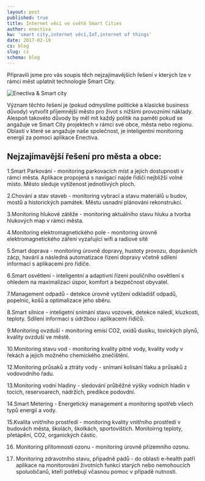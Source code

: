 ```yaml
---
layout: post
published: true
title: Internet věcí ve světě Smart Cities
author: enectiva
kw: 'smart city,internet věcí,IoT,internet of things'
date: 2017-02-19
cs: blog
slug: cs
schema: blog
---
```


Připravili jsme pro vás soupis těch nejzajímavějších řešení v kterých lze v rámci měst uplatnit technologie Smart City.

<img src="/img/blog/enectiva_smart_city.jpg" alt="Enectiva & Smart city" class="center">


Význam těchto řešení je (pokud odmyslíme politické a klasické business důvody) vytvořit příjemnější město pro život s nižšími provozními náklady. Alespoň takovéto důvody by měl mít každý politik na paměti pokud se angažuje ve Smart City projektech v rámci své obce, města nebo regionu. Oblastí v které se angažuje naše společnost, je inteligentní monitoring energií za pomoci aplikace Enectiva.

## Nejzajímavější řešení pro města a obce:


1.Smart Parkování - monitoring parkovacích míst a jejich dostupnosti v rámci města. Aplikace  propojená s navigací najde řidiči nejbližší volné místo. Město sleduje vytíženost jednotlivých ploch.

2.Chování a stav staveb - monitoring vybrací a stavu materiálů u budov, mostů a historických památek. Městu usnadní plánování rekonstrukcí.

3.Monitoring hlukové zátěže - monitoring aktuálního stavu hluku a tvorba hlukových map v rámci města.

4.Monitoring elektromagnetického pole - monitoring úrovně elektromagnetického záření vyzařující wifi a radiové sítě

5.Smart doprava - monitoring úrovně dopravy, hustoty provozu, doprávních zácp, havárií a následná automatizace řízení dopravy včetně sdílení informací s aplikacemi pro řidiče.

6.Smart osvětlení - inteligentní a adaptivní řízení pouličního osvětlení s ohledem na maximalizaci úspor, komfort a bezpečnost obyvatel.

7.Management odpadů - detekce úrovně vytížení odkladišť odpadů, popelnic, košů a optimalizace jeho sběru.

8.Smart silnice - inteligetní snímání stavu vozovek, detekce náledí, kluzkosti, teploty. Sdílení informací s údržbou i aplikacemi řidičů.

9.Monitoring ovzduší - monitoring emisí CO2, oxidů dusíku, toxických plynů, kvality ovzduší ve městě.

10.Monitoring stavu vod - monitoring kvality pitné vody, kvality vody v řekách a jejich možného chemického znečištění.

12.Monitoring průsaků a ztráty vody - snímaní kolisání tlaku a průsaků z vodovodního řadu.

13.Monitoring vodní hladiny - sledování průběžné výšky vodních hladin v tocích, reservoarech, nádržích, predikce podovdní.

14.Smart Metering - Energetický management a monitoring spotřeb všech typů energií a vody.

15.Kvalita vnitřního prostředí - monitoring kvality vnitřního prostředí v budovách města, školách, školkách, sportovištích. Monitoirng teploty, přetápění, CO2, organických částic.

16. Monitoring přítomnosti ozonu - monitoring úrovně přízemního ozonu.

17. Monitoring zdravotního stavu, případně pádů - do oblasti e-health patří aplikace na monitorování životních funkcí starých nebo nemohoucích spoluobčanů, kteří potřebují včasnou pomoc v případě nutnosti.




